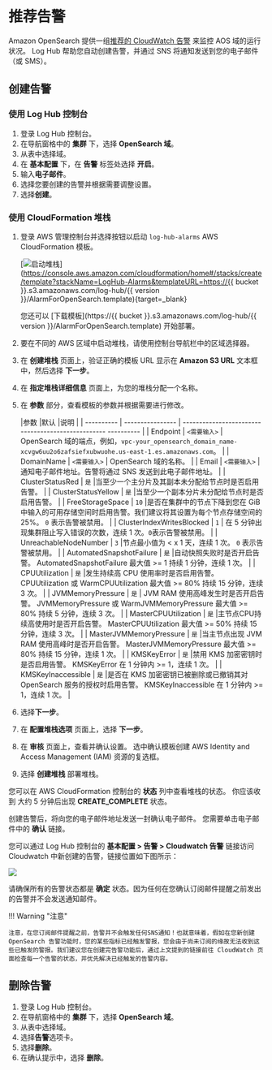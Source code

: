 # 推荐告警

Amazon OpenSearch 提供一组[推荐的 CloudWatch 告警](https://docs.aws.amazon.com/opensearch-service/latest/developerguide/cloudwatch-alarms.html) 来监控 AOS 域的运行状况。 Log Hub 帮助您自动创建告警，并通过 SNS 将通知发送到您的电子邮件（或 SMS）。

## 创建告警

### 使用 Log Hub 控制台
1. 登录 Log Hub 控制台。
2. 在导航窗格中的 **集群** 下，选择 **OpenSearch 域**。
3. 从表中选择域。
4. 在 **基本配置** 下，在 **告警** 标签处选择 **开启**。
5. 输入**电子邮件**。
6. 选择您要创建的告警并根据需要调整设置。
7. 选择**创建**。

### 使用 CloudFormation 堆栈
1. 登录 AWS 管理控制台并选择按钮以启动 `log-hub-alarms` AWS CloudFormation 模板。

   [![启动堆栈](../../images/launch-stack.png)](https://console.aws.amazon.com/cloudformation/home#/stacks/create/template?stackName=LogHub-Alarms&templateURL=https://{{ bucket }}.s3.amazonaws.com/log-hub/{{ version }}/AlarmForOpenSearch.template){target=_blank}

   您还可以 [下载模板](https://{{ bucket }}.s3.amazonaws.com/log-hub/{{ version }}/AlarmForOpenSearch.template) 开始部署。

2. 要在不同的 AWS 区域中启动堆栈，请使用控制台导航栏中的区域选择器。

3. 在 **创建堆栈** 页面上，验证正确的模板 URL 显示在 **Amazon S3 URL** 文本框中，然后选择 **下一步**。

4. 在 **指定堆栈详细信息** 页面上，为您的堆栈分配一个名称。

5. 在 **参数** 部分，查看模板的参数并根据需要进行修改。

    |参数 |默认 |说明 |
    | ---------- | ---------------- | -------------------------------------------------- ---------- |
    | Endpoint | `<需要输入>` | OpenSearch 域的端点，例如，`vpc-your_opensearch_domain_name-xcvgw6uu2o6zafsiefxubwuohe.us-east-1.es.amazonaws.com`。 |
    | DomainName | `<需要输入>` | OpenSearch 域的名称。 |
    | Email | `<需要输入>` |通知电子邮件地址。告警将通过 SNS 发送到此电子邮件地址。 |
    | ClusterStatusRed | `是` |当至少一个主分片及其副本未分配给节点时是否启用告警。 |
    | ClusterStatusYellow | `是` |当至少一个副本分片未分配给节点时是否启用告警。 |
    | FreeStorageSpace | `10` |是否在集群中的节点下降到您在 GiB 中输入的可用存储空间时启用告警。我们建议将其设置为每个节点存储空间的 25%。 `0` 表示告警被禁用。 |
    | ClusterIndexWritesBlocked | `1` | 在 5 分钟出现集群阻止写入错误的次数，连续 1 次。`0`表示告警被禁用。 |
    | UnreachableNodeNumber | `3` |节点最小值为 < x 1 天，连续 1 次。 `0` 表示告警被禁用。 |
    | AutomatedSnapshotFailure | `是` |自动快照失败时是否开启告警。 AutomatedSnapshotFailure 最大值 >= 1 持续 1 分钟，连续 1 次。 |
    | CPUUtilization | `是` |发生持续高 CPU 使用率时是否启用告警。 CPUUtilization 或 WarmCPUUtilization 最大值 >= 80% 持续 15 分钟，连续 3 次。 |
    | JVMMemoryPressure | `是` | JVM RAM 使用高峰发生时是否开启告警。 JVMMemoryPressure 或 WarmJVMMemoryPressure 最大值 >= 80% 持续 5 分钟，连续 3 次。 |
    | MasterCPUUtilization | `是` |主节点CPU持续高使用时是否开启告警。 MasterCPUUtilization 最大值 >= 50% 持续 15 分钟，连续 3 次。 |
    | MasterJVMMemoryPressure | `是` |当主节点出现 JVM RAM 使用高峰时是否开启告警。 MasterJVMMemoryPressure 最大值 >= 80% 持续 15 分钟，连续 1 次。 |
    | KMSKeyError | `是` |禁用 KMS 加密密钥时是否启用告警。 KMSKeyError 在 1 分钟内 >= 1，连续 1 次。 |
    | KMSKeyInaccessible | `是` |是否在 KMS 加密密钥已被删除或已撤销其对 OpenSearch 服务的授权时启用告警。 KMSKeyInaccessible 在 1 分钟内 >= 1，连续 1 次。 |

7. 选择**下一步**。

8. 在 **配置堆栈选项** 页面上，选择 **下一步**。

9. 在 **审核** 页面上，查看并确认设置。 选中确认模板创建 AWS Identity and Access Management (IAM) 资源的复选框。

10. 选择 **创建堆栈** 部署堆栈。

您可以在 AWS CloudFormation 控制台的 **状态** 列中查看堆栈的状态。 你应该收到
大约 5 分钟后出现 **CREATE_COMPLETE** 状态。

创建告警后，将向您的电子邮件地址发送一封确认电子邮件。 您需要单击电子邮件中的 ****确认**** 链接。

您可以通过 Log Hub 控制台的 **基本配置 > 告警 > Cloudwatch 告警** 链接访问 Cloudwatch 中新创建的告警，链接位置如下图所示：

![](../../images/domain/cloudwatch-alarm-link-zh.png)

请确保所有的告警状态都是 **确定** 状态。因为任何在您确认订阅邮件提醒之前发出的告警并不会发送通知邮件。

!!! Warning "注意"
  
    注意，在您订阅邮件提醒之前，告警并不会触发任何SNS通知！也就意味着，假如在您新创建 OpenSearch 告警功能时，您的某些指标已经触发警报，您会由于尚未订阅的缘故无法收到这些已触发的警报。我们建议您在创建完告警功能后，通过上文提到的链接前往 CloudWatch 页面检查每一个告警的状态，并优先解决已经触发的告警内容。
    
## 删除告警

1. 登录 Log Hub 控制台。
2. 在导航窗格中的 **集群** 下，选择 **OpenSearch 域**。
3. 从表中选择域。
4. 选择**告警**选项卡。
5. 选择**删除**。
6. 在确认提示中，选择 **删除**。

